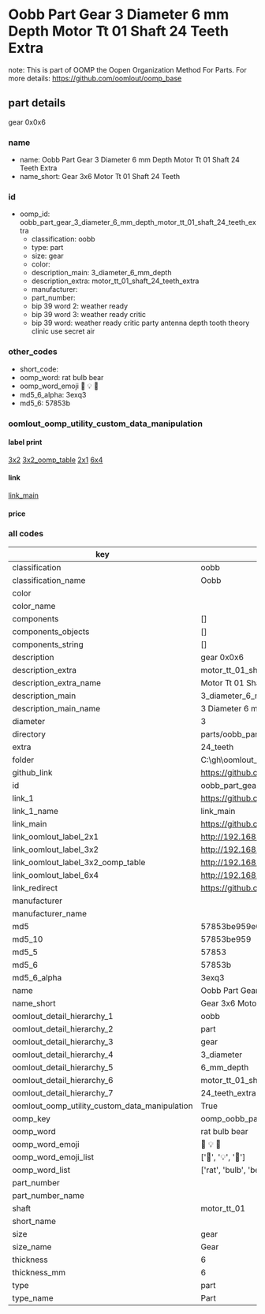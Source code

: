 # Oobb Part Gear 3 Diameter 6 mm Depth Motor Tt 01 Shaft 24 Teeth Extra  

note: This is part of OOMP the Oopen Organization Method For Parts. For more details: https://github.com/oomlout/oomp_base

##  part details
  



gear 0x0x6



### name
* name: Oobb Part Gear 3 Diameter 6 mm Depth Motor Tt 01 Shaft 24 Teeth Extra
* name_short: Gear 3x6 Motor Tt 01 Shaft 24 Teeth
### id
* oomp_id: oobb_part_gear_3_diameter_6_mm_depth_motor_tt_01_shaft_24_teeth_extra
  * classification: oobb
  * type: part
  * size: gear
  * color: 
  * description_main: 3_diameter_6_mm_depth
  * description_extra: motor_tt_01_shaft_24_teeth_extra
  * manufacturer: 
  * part_number: 
  * bip 39 word 2: weather ready
  * bip 39 word 3: weather ready critic
  * bip 39 word: weather ready critic party antenna depth tooth theory clinic use secret air

### other_codes
* short_code: 
* oomp_word: rat bulb bear
* oomp_word_emoji :rat: :bulb: :bear:
* md5_6_alpha: 3exq3
* md5_6: 57853b






### oomlout_oomp_utility_custom_data_manipulation
#### label print
[3x2](http://192.168.1.245:1112/?label=oomp%203exq3)
[3x2_oomp_table](http://192.168.1.108:1112/?label=oomp%203exq3)
[2x1](http://192.168.1.242:1112/?label=oomp%203exq3)
[6x4](http://192.168.1.55:1112/?label=oomp%203exq3)    

#### link

[link_main](https://github.com/oomlout/oomlout_oobb_version_4_generated_parts/tree/main/navigation_oomp/oobb/part/gear/3_diameter_6_mm_depth/motor_tt_01_shaft_24_teeth_extra/part)                              

#### price







### all codes 
| key | value |  
| --- | --- |  
| classification | oobb |  
| classification_name | Oobb |  
| color |  |  
| color_name |  |  
| components | [] |  
| components_objects | [] |  
| components_string | [] |  
| description | gear 0x0x6 |  
| description_extra | motor_tt_01_shaft_24_teeth_extra |  
| description_extra_name | Motor Tt 01 Shaft 24 Teeth Extra |  
| description_main | 3_diameter_6_mm_depth |  
| description_main_name | 3 Diameter 6 mm Depth |  
| diameter | 3 |  
| directory | parts/oobb_part_gear_3_diameter_6_mm_depth_motor_tt_01_shaft_24_teeth_extra |  
| extra | 24_teeth |  
| folder | C:\gh\oomlout_oobb_version_4_generated_parts\parts\oobb_part_gear_3_diameter_6_mm_depth_motor_tt_01_shaft_24_teeth_extra |  
| github_link | https://github.com/oomlout/oomlout_oomp_part_src/tree/main/parts/oobb_part_gear_3_diameter_6_mm_depth_motor_tt_01_shaft_24_teeth_extra |  
| id | oobb_part_gear_3_diameter_6_mm_depth_motor_tt_01_shaft_24_teeth_extra |  
| link_1 | https://github.com/oomlout/oomlout_oobb_version_4_generated_parts/tree/main/navigation_oomp/oobb/part/gear/3_diameter_6_mm_depth/motor_tt_01_shaft_24_teeth_extra/part |  
| link_1_name | link_main |  
| link_main | https://github.com/oomlout/oomlout_oobb_version_4_generated_parts/tree/main/navigation_oomp/oobb/part/gear/3_diameter_6_mm_depth/motor_tt_01_shaft_24_teeth_extra/part |  
| link_oomlout_label_2x1 | http://192.168.1.242:1112/?label=oomp%203exq3 |  
| link_oomlout_label_3x2 | http://192.168.1.245:1112/?label=oomp%203exq3 |  
| link_oomlout_label_3x2_oomp_table | http://192.168.1.108:1112/?label=oomp%203exq3 |  
| link_oomlout_label_6x4 | http://192.168.1.55:1112/?label=oomp%203exq3 |  
| link_redirect | https://github.com/oomlout/oomlout_oobb_version_4_generated_parts/tree/main/parts/oobb_gear_03_06_ex_24_teeth_sh_motor_tt_01 |  
| manufacturer |  |  
| manufacturer_name |  |  
| md5 | 57853be959e05c98ec84ea0867acb7c5 |  
| md5_10 | 57853be959 |  
| md5_5 | 57853 |  
| md5_6 | 57853b |  
| md5_6_alpha | 3exq3 |  
| name | Oobb Part Gear 3 Diameter 6 mm Depth Motor Tt 01 Shaft 24 Teeth Extra |  
| name_short | Gear 3x6 Motor Tt 01 Shaft 24 Teeth |  
| oomlout_detail_hierarchy_1 | oobb |  
| oomlout_detail_hierarchy_2 | part |  
| oomlout_detail_hierarchy_3 | gear |  
| oomlout_detail_hierarchy_4 | 3_diameter |  
| oomlout_detail_hierarchy_5 | 6_mm_depth |  
| oomlout_detail_hierarchy_6 | motor_tt_01_shaft |  
| oomlout_detail_hierarchy_7 | 24_teeth_extra |  
| oomlout_oomp_utility_custom_data_manipulation | True |  
| oomp_key | oomp_oobb_part_gear_3_diameter_6_mm_depth_motor_tt_01_shaft_24_teeth_extra |  
| oomp_word | rat bulb bear |  
| oomp_word_emoji | :rat: :bulb: :bear: |  
| oomp_word_emoji_list | [':rat:', ':bulb:', ':bear:'] |  
| oomp_word_list | ['rat', 'bulb', 'bear'] |  
| part_number |  |  
| part_number_name |  |  
| shaft | motor_tt_01 |  
| short_name |  |  
| size | gear |  
| size_name | Gear |  
| thickness | 6 |  
| thickness_mm | 6 |  
| type | part |  
| type_name | Part |  
